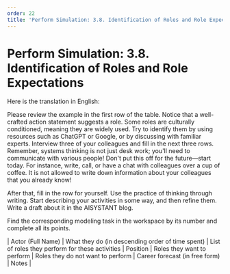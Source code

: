 ```yaml
---
order: 22
title: 'Perform Simulation: 3.8. Identification of Roles and Role Expectations'
---
```


# Perform Simulation: 3.8. Identification of Roles and Role Expectations

Here is the translation in English:

Please review the example in the first row of the table. Notice that a well-crafted action statement suggests a role. Some roles are culturally conditioned, meaning they are widely used. Try to identify them by using resources such as ChatGPT or Google, or by discussing with familiar experts. Interview three of your colleagues and fill in the next three rows. Remember, systems thinking is not just desk work; you'll need to communicate with various people! Don't put this off for the future—start today. For instance, write, call, or have a chat with colleagues over a cup of coffee. It is not allowed to write down information about your colleagues that you already know!

After that, fill in the row for yourself. Use the practice of thinking through writing. Start describing your activities in some way, and then refine them. Write a draft about it in the AISYSTANT blog.

Find the corresponding modeling task in the workspace by its number and complete all its points.

| Actor (Full Name) | What they do (in descending order of time spent) | List of roles they perform for these activities | Position | Roles they want to perform | Roles they do not want to perform | Career forecast (in free form) | Notes |